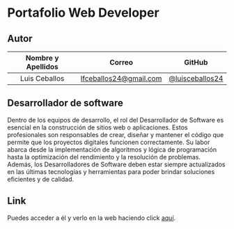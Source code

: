 # Portafolio Web Developer

## Autor

| **Nombre y Apellidos** |         **Correo**         |               **GitHub**               |
| :--------------------: | :------------------------: | :------------------------------------: |
|  Luis Ceballos  | lfceballos24@gmail.com | [@luisceballos24](https://github.com/luisceballos24) |

## Desarrollador de software

Dentro de los equipos de desarrollo, el rol del Desarrollador de Software es esencial en la construcción de sitios web o aplicaciones. Estos profesionales son responsables de crear, diseñar y mantener el código que permite que los proyectos digitales funcionen correctamente. Su labor abarca desde la implementación de algoritmos y lógica de programación hasta la optimización del rendimiento y la resolución de problemas. Además, los Desarrolladores de Software deben estar siempre actualizados en las últimas tecnologías y herramientas para poder brindar soluciones eficientes y de calidad.

## Link

Puedes acceder a él y verlo en la web haciendo click [aquí](https://luisceballos24.github.io/portafolio).

